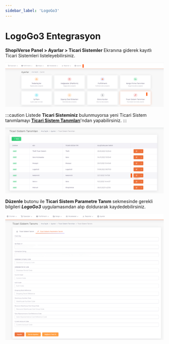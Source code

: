 ```yaml
---
sidebar_label: 'LogoGo3'
---
```


# LogoGo3 Entegrasyon

**ShopiVerse Panel > Ayarlar > Ticari Sistemler** Ekranına giderek kayıtlı Ticari Sistemleri listeleyebilirsiniz. 

![LogoGo3](../commercial-system/T-SoftSet.png)

:::caution
Listede **Ticari Sisteminiz** bulunmuyorsa yeni Ticari Sistem tanımlamayı **[Ticari Sistem Tanımları](../dashboar-tutorial/settings/commercial-system/)**'ndan yapabilirsiniz.
:::

![LogoGo3Edit](../commercial-system/NebimW3Edit.png)

**Düzenle** butonu ile **Ticari Sistem Parametre Tanım** sekmesinde gerekli bilgileri ***LogoGo3*** uygulamasından alıp doldurarak kaydedebilirsiniz.

![LogoGo3Parameters](../commercial-system/LogoGo3Parameters.png)
